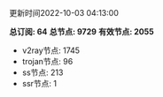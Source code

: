 更新时间2022-10-03 04:13:00

**总订阅: 64**
**总节点: 9729**
**有效节点: 2055**
- v2ray节点: 1745
- trojan节点: 96
- ss节点: 213
- ssr节点: 1
